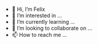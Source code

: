 - 👋 Hi, I’m Felix
- 👀 I’m interested in ...
- 🌱 I’m currently learning ...
- 💞️ I’m looking to collaborate on ...
- 📫 How to reach me ...

<!---
fsanchezpy/fsanchezpy is a ✨ special ✨ repository because its `README.md` (this file) appears on your GitHub profile.
You can click the Preview link to take a look at your changes.
--->
